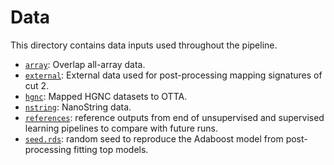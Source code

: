 # Data

This directory contains data inputs used throughout the pipeline.

- [`array`](https://github.com/AlineTalhouk/PrOType/tree/master/data/array/OverlapSet): Overlap all-array data.
- [`external`](https://github.com/AlineTalhouk/PrOType/tree/master/data/external): External data used for post-processing mapping signatures of cut 2.
- [`hgnc`](https://github.com/AlineTalhouk/PrOType/tree/master/data/hgnc): Mapped HGNC datasets to OTTA.
- [`nstring`](https://github.com/AlineTalhouk/PrOType/tree/master/data/nstring): NanoString data.
- [`references`](https://github.com/AlineTalhouk/PrOType/tree/master/data/references): reference outputs from end of unsupervised and supervised learning pipelines to compare with future runs.
- [`seed.rds`](https://github.com/AlineTalhouk/PrOType/blob/master/data/seed.rds): random seed to reproduce the Adaboost model from post-processing fitting top models.
